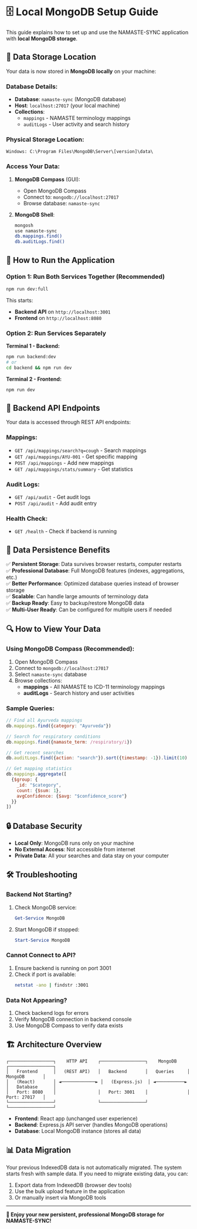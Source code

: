 # 🗄️ Local MongoDB Setup Guide

This guide explains how to set up and use the NAMASTE-SYNC application with **local MongoDB storage**.

## 📍 **Data Storage Location**

Your data is now stored in **MongoDB locally** on your machine:

### **Database Details:**
- **Database**: `namaste-sync` (MongoDB database)
- **Host**: `localhost:27017` (your local machine)
- **Collections**: 
  - `mappings` - NAMASTE terminology mappings
  - `auditLogs` - User activity and search history

### **Physical Storage Location:**
```
Windows: C:\Program Files\MongoDB\Server\[version]\data\
```

### **Access Your Data:**
1. **MongoDB Compass** (GUI):
   - Open MongoDB Compass
   - Connect to: `mongodb://localhost:27017`
   - Browse database: `namaste-sync`

2. **MongoDB Shell**:
   ```bash
   mongosh
   use namaste-sync
   db.mappings.find()
   db.auditLogs.find()
   ```

## 🚀 **How to Run the Application**

### **Option 1: Run Both Services Together (Recommended)**
```bash
npm run dev:full
```
This starts:
- **Backend API** on `http://localhost:3001`
- **Frontend** on `http://localhost:8080`

### **Option 2: Run Services Separately**

**Terminal 1 - Backend:**
```bash
npm run backend:dev
# or
cd backend && npm run dev
```

**Terminal 2 - Frontend:**
```bash
npm run dev
```

## 🔧 **Backend API Endpoints**

Your data is accessed through REST API endpoints:

### **Mappings:**
- `GET /api/mappings/search?q=cough` - Search mappings
- `GET /api/mappings/AYU-001` - Get specific mapping
- `POST /api/mappings` - Add new mappings
- `GET /api/mappings/stats/summary` - Get statistics

### **Audit Logs:**
- `GET /api/audit` - Get audit logs
- `POST /api/audit` - Add audit entry

### **Health Check:**
- `GET /health` - Check if backend is running

## 💾 **Data Persistence Benefits**

✅ **Persistent Storage**: Data survives browser restarts, computer restarts  
✅ **Professional Database**: Full MongoDB features (indexes, aggregations, etc.)  
✅ **Better Performance**: Optimized database queries instead of browser storage  
✅ **Scalable**: Can handle large amounts of terminology data  
✅ **Backup Ready**: Easy to backup/restore MongoDB data  
✅ **Multi-User Ready**: Can be configured for multiple users if needed  

## 🔍 **How to View Your Data**

### **Using MongoDB Compass (Recommended):**
1. Open MongoDB Compass
2. Connect to `mongodb://localhost:27017`
3. Select `namaste-sync` database
4. Browse collections:
   - **mappings** - All NAMASTE to ICD-11 terminology mappings
   - **auditLogs** - Search history and user activities

### **Sample Queries:**
```javascript
// Find all Ayurveda mappings
db.mappings.find({category: "Ayurveda"})

// Search for respiratory conditions
db.mappings.find({namaste_term: /respiratory/i})

// Get recent searches
db.auditLogs.find({action: "search"}).sort({timestamp: -1}).limit(10)

// Get mapping statistics
db.mappings.aggregate([
  {$group: {
    _id: "$category", 
    count: {$sum: 1},
    avgConfidence: {$avg: "$confidence_score"}
  }}
])
```

## 🔒 **Database Security**

- **Local Only**: MongoDB runs only on your machine
- **No External Access**: Not accessible from internet
- **Private Data**: All your searches and data stay on your computer

## 🛠️ **Troubleshooting**

### **Backend Not Starting?**
1. Check MongoDB service:
   ```powershell
   Get-Service MongoDB
   ```
2. Start MongoDB if stopped:
   ```powershell
   Start-Service MongoDB
   ```

### **Cannot Connect to API?**
1. Ensure backend is running on port 3001
2. Check if port is available:
   ```bash
   netstat -ano | findstr :3001
   ```

### **Data Not Appearing?**
1. Check backend logs for errors
2. Verify MongoDB connection in backend console
3. Use MongoDB Compass to verify data exists

## 🏗️ **Architecture Overview**

```
┌─────────────────┐    HTTP API    ┌─────────────────┐    MongoDB    ┌─────────────────┐
│   Frontend      │   (REST API)   │   Backend       │   Queries     │   MongoDB       │
│   (React)       │ ◄─────────────► │   (Express.js)  │ ◄───────────► │   Database      │
│   Port: 8080    │                │   Port: 3001    │               │   Port: 27017   │
└─────────────────┘                └─────────────────┘               └─────────────────┘
```

- **Frontend**: React app (unchanged user experience)
- **Backend**: Express.js API server (handles MongoDB operations)
- **Database**: Local MongoDB instance (stores all data)

## 📊 **Data Migration**

Your previous IndexedDB data is not automatically migrated. The system starts fresh with sample data. If you need to migrate existing data, you can:

1. Export data from IndexedDB (browser dev tools)
2. Use the bulk upload feature in the application
3. Or manually insert via MongoDB tools

---

**🎉 Enjoy your new persistent, professional MongoDB storage for NAMASTE-SYNC!**